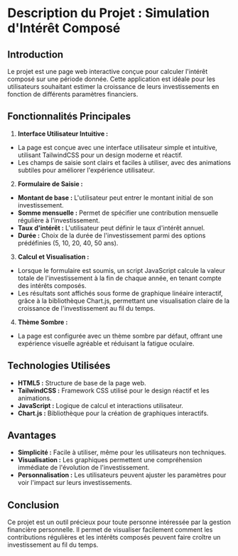 # **Description du Projet : Simulation d'Intérêt Composé**

## **Introduction**
Le projet est une page web interactive conçue pour calculer l'intérêt composé sur une période donnée. Cette application est idéale pour les utilisateurs souhaitant estimer la croissance de leurs investissements en fonction de différents paramètres financiers.

## **Fonctionnalités Principales**
1. **Interface Utilisateur Intuitive :**

- La page est conçue avec une interface utilisateur simple et intuitive, utilisant TailwindCSS pour un design moderne et réactif.
- Les champs de saisie sont clairs et faciles à utiliser, avec des animations subtiles pour améliorer l'expérience utilisateur.

2. **Formulaire de Saisie :**
- **Montant de base :** L'utilisateur peut entrer le montant initial de son investissement.
- **Somme mensuelle :** Permet de spécifier une contribution mensuelle régulière à l'investissement.
- **Taux d'intérêt :** L'utilisateur peut définir le taux d'intérêt annuel.
- **Durée :** Choix de la durée de l'investissement parmi des options prédéfinies (5, 10, 20, 40, 50 ans).

3. **Calcul et Visualisation :**
- Lorsque le formulaire est soumis, un script JavaScript calcule la valeur totale de l'investissement à la fin de chaque année, en tenant compte des intérêts composés.
- Les résultats sont affichés sous forme de graphique linéaire interactif, grâce à la bibliothèque Chart.js, permettant une visualisation claire de la croissance de l'investissement au fil du temps.

4. **Thème Sombre :**
- La page est configurée avec un thème sombre par défaut, offrant une expérience visuelle agréable et réduisant la fatigue oculaire.

## **Technologies Utilisées**
- **HTML5 :** Structure de base de la page web.
- **TailwindCSS :** Framework CSS utilisé pour le design réactif et les animations.
- **JavaScript :** Logique de calcul et interactions utilisateur.
- **Chart.js :** Bibliothèque pour la création de graphiques interactifs.

## **Avantages**
- **Simplicité :** Facile à utiliser, même pour les utilisateurs non techniques.
- **Visualisation :** Les graphiques permettent une compréhension immédiate de l'évolution de l'investissement.
- **Personnalisation :** Les utilisateurs peuvent ajuster les paramètres pour voir l'impact sur leurs investissements.

## **Conclusion**
Ce projet est un outil précieux pour toute personne intéressée par la gestion financière personnelle. Il permet de visualiser facilement comment les contributions régulières et les intérêts composés peuvent faire croître un investissement au fil du temps.
